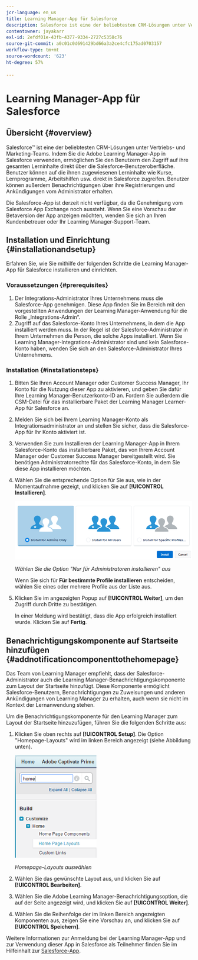```yaml
---
jcr-language: en_us
title: Learning Manager-App für Salesforce
description: Salesforce ist eine der beliebtesten CRM-Lösungen unter Vertriebs- und Marketing-Teams. Indem Sie die Adobe Learning Manager-App in Salesforce verwenden, ermöglichen Sie den Benutzern den Zugriff auf ihre gesamten Lerninhalte direkt über die Salesforce-Benutzeroberfläche. Benutzer können auf die ihnen zugewiesenen Lerninhalte wie Kurse, Lernprogramme, Arbeitshilfen usw. direkt in Salesforce zugreifen. Benutzer können außerdem Benachrichtigungen über ihre Registrierungen und Ankündigungen vom Administrator erhalten.
contentowner: jayakarr
exl-id: 2efdf01e-43fb-4377-9334-2727c5358c76
source-git-commit: a0c01c0d691429bd66a3a2ce4cfc175ad0703157
workflow-type: tm+mt
source-wordcount: '623'
ht-degree: 57%

---
```


# Learning Manager-App für Salesforce

## Übersicht {#overview}

Salesforce™ ist eine der beliebtesten CRM-Lösungen unter Vertriebs- und Marketing-Teams. Indem Sie die Adobe Learning Manager-App in Salesforce verwenden, ermöglichen Sie den Benutzern den Zugriff auf ihre gesamten Lerninhalte direkt über die Salesforce-Benutzeroberfläche. Benutzer können auf die ihnen zugewiesenen Lerninhalte wie Kurse, Lernprogramme, Arbeitshilfen usw. direkt in Salesforce zugreifen. Benutzer können außerdem Benachrichtigungen über ihre Registrierungen und Ankündigungen vom Administrator erhalten.

Die Salesforce-App ist derzeit nicht verfügbar, da die Genehmigung vom Salesforce App Exchange noch aussteht. Wenn Sie eine Vorschau der Betaversion der App anzeigen möchten, wenden Sie sich an Ihren Kundenbetreuer oder Ihr Learning Manager-Support-Team.

## Installation und Einrichtung {#installationandsetup}

Erfahren Sie, wie Sie mithilfe der folgenden Schritte die Learning Manager-App für Salesforce installieren und einrichten.

### Voraussetzungen {#prerequisites}

1. Der Integrations-Administrator Ihres Unternehmens muss die Salesforce-App genehmigen. Diese App finden Sie im Bereich mit den vorgestellten Anwendungen der Learning Manager-Anwendung für die Rolle „Integrations-Admin“.
1. Zugriff auf das Salesforce-Konto Ihres Unternehmens, in dem die App installiert werden muss. In der Regel ist der Salesforce-Administrator in Ihrem Unternehmen die Person, die solche Apps installiert. Wenn Sie Learning Manager-Integrations-Administrator sind und kein Salesforce-Konto haben, wenden Sie sich an den Salesforce-Administrator Ihres Unternehmens.

### Installation {#installationsteps}

1. Bitten Sie Ihren Account Manager oder Customer Success Manager, Ihr Konto für die Nutzung dieser App zu aktivieren, und geben Sie dafür Ihre Learning Manager-Benutzerkonto-ID an. Fordern Sie außerdem die CSM-Datei für das installierbare Paket der Learning Manager Learner-App für Salesforce an.

1. Melden Sie sich bei Ihrem Learning Manager-Konto als Integrationsadministrator an und stellen Sie sicher, dass die Salesforce-App für Ihr Konto aktiviert ist.

1. Verwenden Sie zum Installieren der Learning Manager-App in Ihrem Salesforce-Konto das installierbare Paket, das von Ihrem Account Manager oder Customer Success Manager bereitgestellt wird. Sie benötigen Administratorrechte für das Salesforce-Konto, in dem Sie diese App installieren möchten.

1. Wählen Sie die entsprechende Option für Sie aus, wie in der Momentaufnahme gezeigt, und klicken Sie auf **[!UICONTROL Installieren]**.

   ![](assets/install-options.png)

   *Wählen Sie die Option &quot;Nur für Administratoren installieren&quot; aus*

   Wenn Sie sich für **Für bestimmte Profile installieren** entscheiden, wählen Sie eines oder mehrere Profile aus der Liste aus.

1. Klicken Sie im angezeigten Popup auf **[!UICONTROL Weiter]**, um den Zugriff durch Dritte zu bestätigen.

   In einer Meldung wird bestätigt, dass die App erfolgreich installiert wurde. Klicken Sie auf **Fertig**.

## Benachrichtigungskomponente auf Startseite hinzufügen {#addnotificationcomponenttothehomepage}

Das Team von Learning Manager empfiehlt, dass der Salesforce-Administrator auch die Learning Manager-Benachrichtigungskomponente zum Layout der Startseite hinzufügt. Diese Komponente ermöglicht Salesforce-Benutzern, Benachrichtigungen zu Zuweisungen und anderen Ankündigungen von Learning Manager zu erhalten, auch wenn sie nicht im Kontext der Lernanwendung stehen.

Um die Benachrichtigungskomponente für den Learning Manager zum Layout der Startseite hinzuzufügen, führen Sie die folgenden Schritte aus:

1. Klicken Sie oben rechts auf **[!UICONTROL Setup]**. Die Option &quot;Homepage-Layouts&quot; wird im linken Bereich angezeigt (siehe Abbildung unten).

   ![](assets/homepage-component.png)

   *Homepage-Layouts auswählen*

1. Wählen Sie das gewünschte Layout aus, und klicken Sie auf **[!UICONTROL Bearbeiten]**.
1. Wählen Sie die Adobe Learning Manager-Benachrichtigungsoption, die auf der Seite angezeigt wird, und klicken Sie auf **[!UICONTROL Weiter]**.
1. Wählen Sie die Reihenfolge der im linken Bereich angezeigten Komponenten aus, zeigen Sie eine Vorschau an, und klicken Sie auf **[!UICONTROL Speichern]**.

Weitere Informationen zur Anmeldung bei der Learning Manager-App und zur Verwendung dieser App in Salesforce als Teilnehmer finden Sie im Hilfeinhalt zur [Salesforce-App](../../learners/feature-summary/sfdc-app.md).
